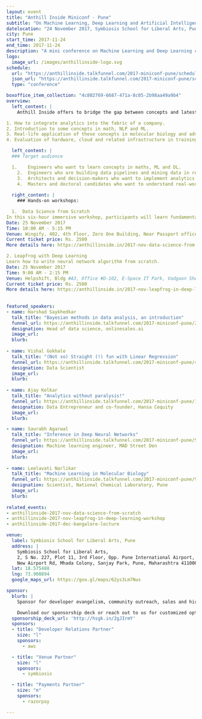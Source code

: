 ```yaml
---
layout: event
title: "Anthill Inside Miniconf - Pune"
subtitle: "On Machine Learning, Deep Learning and Artificial Intelligence: concepts and applications and tools."
datelocation: "24 November 2017, Symbiosis School for Liberal Arts, Pune"
city: Pune
start_time: 2017-11-24
end_time: 2017-11-24
description: "A mini conference on Machine Learning and Deep Learning concepts, and their applications."
logo:
  image_url: /images/anthillinside-logo.svg
schedule:
  url: "https://anthillinside.talkfunnel.com/2017-miniconf-pune/schedule"
  json_url: "https://anthillinside.talkfunnel.com/2017-miniconf-pune/schedule/json"
  type: "conference"

boxoffice_item_collection: "4c802769-6687-471a-8c05-2b98aa49a9b4"
overview:
  left_content: |
    Anthill Inside offers to bridge the gap between concepts and latest research in ML, DL and AI, with realities on the ground. The Pune edition covers four broad areas: 

1. How to integrate analytics into the fabric of a company. 
2. Introduction to some concepts in math, NLP and ML. 
3. Real-life application of these concepts in molecular biology and advertising. 
4. Evaluation of hardware, cloud and related infrastructure in training ML models and DL networks.  

  left_content: |
  ### Target audience

  1.	Engineers who want to learn concepts in maths, ML and DL. 
	2.	Engineers who are building data pipelines and mining data in real-time.  
	3.	Architects and decision-makers who want to implement analytics in their companies. 
	4.	Masters and doctoral candidates who want to understand real-world developments and how concepts are being applied. 
  
  right_content: |
    ### Hands-on workshops:

  1.  Data Science from Scratch 
In this six-hour immersive workshop, participants will learn fundamental concepts in math, and take a dip into the data science ocean. 
Date: 25 November 2017
Time: 10:00 AM - 5:15 PM
Venue: Wingify, 402, 4th Floor, Zero One Building, Near Passport office, Mundhwa Road, Pune - 411036.
Current ticket price: Rs. 2500
More details here: https://anthillinside.in/2017-nov-data-science-from-scratch/

2. Leapfrog with Deep Learning 
Learn how to write neural network algorithm from scratch.
Date: 25 November 2017
Time: 9:00 AM - 2:15 PM
Venue: Helpshift, Bldg #A3, Office #D-102, E-Space IT Park, Vadgaon Sheri, Pune - 411014.
Current ticket price: Rs. 2500
More details here: https://anthillinside.in/2017-nov-leapfrog-in-deep-learning-workshop/
    
    
featured_speakers:
- name: Harshad Saykhedkar
  talk_title: "Bayesian methods in data analysis, an introduction"
  funnel_url: https://anthillinside.talkfunnel.com/2017-miniconf-pune/2-bayesian-methods-in-data-analysis-an-introduction
  designation: Head of data science, onlinesales.ai
  image_url: 
  blurb:
  
- name: Vishal Gokhale
  talk_title: "(Not so) Straight (!) fun with Linear Regression"
  funnel_url: https://anthillinside.talkfunnel.com/2017-miniconf-pune/4-not-so-straight-fun-with-linear-regression
  designation: Data Scientist
  image_url: 
  blurb:
  
- name: Ajay Kelkar
  talk_title: "Analytics without paralysis!"
  funnel_url: https://anthillinside.talkfunnel.com/2017-miniconf-pune/10-analytics-without-paralysis 
  designation: Data Entrepreneur and co-founder, Hansa Cequity
  image_url: 
  blurb:

- name: Saurabh Agarwal
  talk_title: "Inference in Deep Neural Networks"
  funnel_url: https://anthillinside.talkfunnel.com/2017-miniconf-pune/5-inference-in-deep-neural-networks
  designation: Machine learning engineer, MAD Street Den
  image_url: 
  blurb:
  
- name: Leelavati Narlikar
  talk_title: "Machine Learning in Molecular Biology"
  funnel_url: https://anthillinside.talkfunnel.com/2017-miniconf-pune/9-machine-learning-in-molecular-biology
  designation: Scientist, National Chemical Laboratory, Pune
  image_url: 
  blurb:  
    
related_events:
- anthillinside-2017-nov-data-science-from-scratch
- anthillinside-2017-nov-leapfrog-in-deep-learning-workshop
- anthillinside-2017-dec-bangalore-lecture

venue:
  label: Symbiosis School for Liberal Arts, Pune
  address: |
    Symbiosis School for Liberal Arts,
    2, S No. 227, Plot 11, 3rd Floor, Opp. Pune International Airport,
    New Airport Rd, Mhada Colony, Sanjay Park, Pune, Maharashtra 411006.
  lat: 18.575488
  lng: 73.908894
  google_maps_url: https://goo.gl/maps/62ys3Lm7Nus

sponsor:
  blurb: |
    Sponsor for developer evangelism, community outreach, sales and hiring.

    Download our sponsorship deck or reach out to us for customized options at [info@hasgeek.com](mailto:info@hasgeek.com)
  sponsorship_deck_url: 'http://hsgk.in/2gJIrmY'
  sponsors:
  - title: "Developer Relations Partner"
    size: "l"
    sponsors:
      - aws

  - title: "Venue Partner"
    size: "l"
    sponsors:
      - symbiosis

  - title: "Payments Partner"
    size: "m"
    sponsors:
      - razorpay    

---
```

